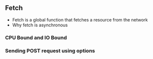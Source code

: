 ## Fetch

- Fetch is a global function that fetches a resource from the network
- Why fetch is asynchronous

### CPU Bound and IO Bound

### Sending POST request using options
